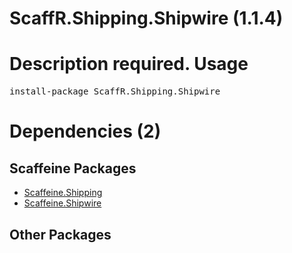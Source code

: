 ﻿ScaffR.Shipping.Shipwire (1.1.4)
======
Description required.
Usage
======
<pre>install-package ScaffR.Shipping.Shipwire</pre>
Dependencies (2)
=====

Scaffeine Packages
------
* [Scaffeine.Shipping](https://github.com/wcpro/Scaffeine/tree/master/src/Scaffeine.Shipping)
* [Scaffeine.Shipwire](https://github.com/wcpro/Scaffeine/tree/master/src/Scaffeine.Shipwire)

Other Packages
------
